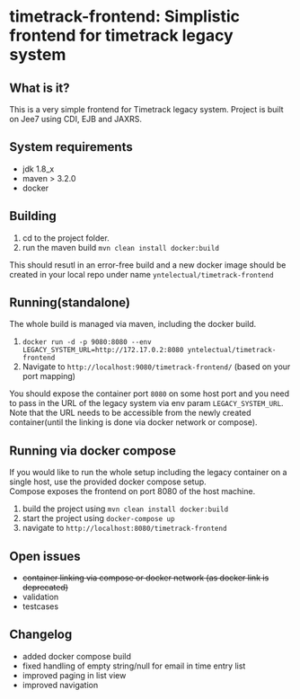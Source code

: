 timetrack-frontend: Simplistic frontend for timetrack legacy system
========================

What is it?
-----------

This is a very simple frontend for Timetrack legacy system. Project is built on Jee7 using CDI, EJB and JAXRS. 


System requirements
-------------------

* jdk 1.8_x
* maven > 3.2.0
* docker

 
Building
---------------

1. cd to the project folder.
2. run the maven build
    ```mvn clean install docker:build```

This should resutl in an error-free build and a new docker image should be created in your local repo under name ```yntelectual/timetrack-frontend```

Running(standalone)
-------
The whole build is managed via maven, including the docker build.

1. ```docker run -d -p 9080:8080 --env LEGACY_SYSTEM_URL=http://172.17.0.2:8080 yntelectual/timetrack-frontend```
2. Navigate to ```http://localhost:9080/timetrack-frontend/``` (based on your port mapping) 

You should expose the container port ```8080``` on some host port and you need to pass in the URL of the legacy system via env param ```LEGACY_SYSTEM_URL```.
Note that the URL needs to be accessible from the newly created container(until the linking is done via docker network or compose).   

Running via docker compose
--------------------------

If you would like to run the whole setup including the legacy container on a single host, use the provided docker compose setup.  
Compose exposes the frontend on port 8080 of the host machine. 

1. build the project using ```mvn clean install docker:build```
2. start the project using ```docker-compose up```
3. navigate to ```http://localhost:8080/timetrack-frontend```

Open issues
-----------
* ~~container linking via compose or docker network (as docker link is deprecated)~~
* validation
* testcases

Changelog
-----------       
* added docker compose build
* fixed handling of empty string/null for email in time entry list
* improved paging in list view
* improved navigation
